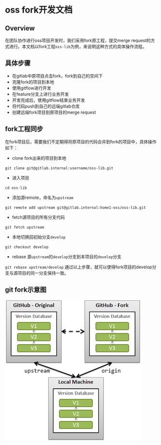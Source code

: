 # oss fork开发文档

## Overview
在团队协作进行oss项目开发时，我们采用fork原工程，提交merge request的方式进行。本文档以fork工程`oss-lib`为例，来说明这种方式的具体操作流程。

## 具体步骤
 * 在gitlab中原项目点击fork，fork到自己的空间下
 * 克隆fork的项目到本地
 * 使用gitflow进行开发
 * 在feature分支上进行业务开发
 * 开发完成后，使用gitflow结束业务开发
 * 将代码push到自己的远端gitlab仓库
 * 创建远端fork项目到原项目的merge request

## fork工程同步
在fork项目后，需要我们不定期得将原项目的代码合并到fork的项目中，具体操作如下：
 * clone fork出来的项目到本地
  
  `git clone git@gitlab.internal:username/oss-lib.git`
 * 进入项目

  `cd oss-lib`
 * 添加源remote，命名为`upstream`

  `git remote add upstream git@gitlab.internal:home1-oss/oss-lib.git`
 * fetch源项目的所有分支代码

  `git fetch upstream`
 * 本地切换回初始分支`develop`

  `git checkout develop`
 * rebase 源`upstream`的`develop`分支到本项目的`develop`分支

  `git rebase upstream/develop`
通过以上步骤，就可以使得fork项目的develop分支与源项目的同一分支保持一致。

## git fork示意图
  ![intellij-maven-runner.png](images/git_fork.png)
